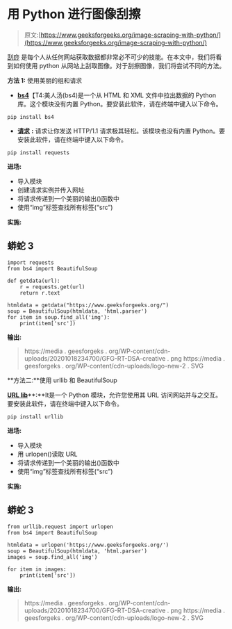 # 用 Python 进行图像刮擦

> 原文:[https://www.geeksforgeeks.org/image-scraping-with-python/](https://www.geeksforgeeks.org/image-scraping-with-python/)

[刮痧](https://www.geeksforgeeks.org/introduction-to-web-scraping/) 是每个人从任何网站获取数据都非常必不可少的技能。在本文中，我们将看到如何使用 python 从网站上刮取图像。对于刮擦图像，我们将尝试不同的方法。

**方法 1:** 使用美丽的组和请求

*   [**bs4**](https://www.geeksforgeeks.org/implementing-web-scraping-python-beautiful-soup/)【T4:美人汤(bs4)是一个从 HTML 和 XML 文件中拉出数据的 Python 库。这个模块没有内置 Python。要安装此软件，请在终端中键入以下命令。

```
pip install bs4

```

*   [**请求**](https://www.geeksforgeeks.org/python-requests-tutorial/) **:** 请求让你发送 HTTP/1.1 请求极其轻松。该模块也没有内置 Python。要安装此软件，请在终端中键入以下命令。

```
pip install requests

```

**进场:**

*   导入模块
*   创建请求实例并传入网址
*   将请求传递到一个美丽的输出()函数中
*   使用“img”标签查找所有标签(“src”)

**实施:**

## 蟒蛇 3

```
import requests 
from bs4 import BeautifulSoup 

def getdata(url): 
    r = requests.get(url) 
    return r.text 

htmldata = getdata("https://www.geeksforgeeks.org/") 
soup = BeautifulSoup(htmldata, 'html.parser') 
for item in soup.find_all('img'):
    print(item['src'])
```

**输出:**

> https://media . geesforgeks . org/WP-content/cdn-uploads/20201018234700/GFG-RT-DSA-creative . png
> https://media . geesforgeks . org/WP-content/cdn-uploads/logo-new-2 . SVG

**方法二:**使用 urllib 和 BeautifulSoup

[**URL lib**](https://www.geeksforgeeks.org/python-urllib-module/)**:**It是一个 Python 模块，允许您使用其 URL 访问网站并与之交互。要安装此软件，请在终端中键入以下命令。

```
pip install urllib

```

**进场:**

*   导入模块
*   用 urlopen()读取 URL
*   将请求传递到一个美丽的输出()函数中
*   使用“img”标签查找所有标签(“src”)

**实施:**

## 蟒蛇 3

```
from urllib.request import urlopen
from bs4 import BeautifulSoup

htmldata = urlopen('https://www.geeksforgeeks.org/')
soup = BeautifulSoup(htmldata, 'html.parser')
images = soup.find_all('img')

for item in images:
    print(item['src'])
```

**输出:**

> https://media . geesforgeks . org/WP-content/cdn-uploads/20201018234700/GFG-RT-DSA-creative . png
> https://media . geesforgeks . org/WP-content/cdn-uploads/logo-new-2 . SVG